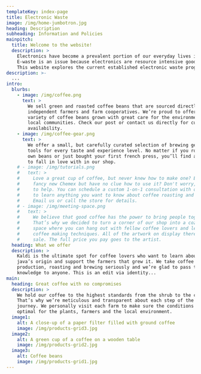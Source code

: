 ```yaml
---
templateKey: index-page
title: Electronic Waste
image: /img/home-jumbotron.jpg
heading: Description
subheading: Information and Policies
mainpitch:
  title: Welcome to the website!
  description: >
    Electronics have become a prevalent portion of our everyday lives in the modern technological era.  However, few of the many devices that consumers purchase in the US are properly recycled for various reasons such as lack of convenient recycling options, lack of education regarding e-waste, and general throwaway culture.  
    E-waste is an issue because electronics are resource intensive goods and often parts of devices that are landfilled could be recovered and reused - saving energy needed to mine new metals or produce more plastics.  Furthermore hazardous materials in electronic products threaten both human and environmental health.  
    This website explores the current established electronic waste programs in CA and analyzes their effectiveness and offers policy changes for their improvement. 
description: >-
  ...
intro:
  blurbs:
    - image: /img/coffee.png
      text: >
        We sell green and roasted coffee beans that are sourced directly from
        independent farmers and farm cooperatives. We’re proud to offer a
        variety of coffee beans grown with great care for the environment and
        local communities. Check our post or contact us directly for current
        availability.
    - image: /img/coffee-gear.png
      text: >
        We offer a small, but carefully curated selection of brewing gear and
        tools for every taste and experience level. No matter if you roast your
        own beans or just bought your first french press, you’ll find a gadget
        to fall in love with in our shop.
    # - image: /img/tutorials.png
    #   text: >
    #     Love a great cup of coffee, but never knew how to make one? Bought a
    #     fancy new Chemex but have no clue how to use it? Don't worry, we’re here
    #     to help. You can schedule a custom 1-on-1 consultation with our baristas
    #     to learn anything you want to know about coffee roasting and brewing.
    #     Email us or call the store for details.
    # - image: /img/meeting-space.png
    #   text: >
    #     We believe that good coffee has the power to bring people together.
    #     That’s why we decided to turn a corner of our shop into a cozy meeting
    #     space where you can hang out with fellow coffee lovers and learn about
    #     coffee making techniques. All of the artwork on display there is for
    #     sale. The full price you pay goes to the artist.
  heading: What we offer
  description: >
    Kaldi is the ultimate spot for coffee lovers who want to learn about their
    java’s origin and support the farmers that grew it. We take coffee
    production, roasting and brewing seriously and we’re glad to pass that
    knowledge to anyone. This is an edit via identity...
main:
  heading: Great coffee with no compromises
  description: >
    We hold our coffee to the highest standards from the shrub to the cup.
    That’s why we’re meticulous and transparent about each step of the coffee’s
    journey. We personally visit each farm to make sure the conditions are
    optimal for the plants, farmers and the local environment.
  image1:
    alt: A close-up of a paper filter filled with ground coffee
    image: /img/products-grid3.jpg
  image2:
    alt: A green cup of a coffee on a wooden table
    image: /img/products-grid2.jpg
  image3:
    alt: Coffee beans
    image: /img/products-grid1.jpg
---
```

